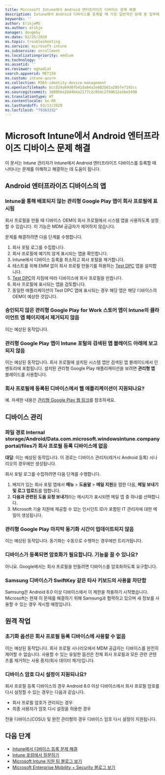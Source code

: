 ```yaml
---
title: Microsoft Intune에서 Android 엔터프라이즈 디바이스 문제 해결
description: Intune에서 Android 디바이스를 등록할 때 가장 일반적인 문제 중 일부에 대한 문제를 해결하기 위한 제안입니다.
keywords: ''
author: ErikjeMS
ms.author: erikje
manager: dougeby
ms.date: 02/25/2020
ms.topic: troubleshooting
ms.service: microsoft-intune
ms.subservice: enrollment
ms.localizationpriority: medium
ms.technology: ''
ms.assetid: ''
ms.reviewer: mghadial
search.appverid: MET150
ms.custom: intune-azure
ms.collection: M365-identity-device-management
ms.openlocfilehash: bcc524a69d0fb41da84a2e882b81a205fe7192cc
ms.sourcegitcommit: 3d895be2844bda2177c2c85dc2f09612a1be5490
ms.translationtype: HT
ms.contentlocale: ko-KR
ms.lasthandoff: 03/13/2020
ms.locfileid: "79363332"
---
```

# <a name="troubleshoot-android-enterprise-device-problems-in-microsoft-intune"></a>Microsoft Intune에서 Android 엔터프라이즈 디바이스 문제 해결

이 문서는 Intune 관리자가 Intune에서 Android 엔터프라이즈 디바이스를 등록할 때 나타나는 문제를 이해하고 해결하는 데 도움이 됩니다.

## <a name="apps-on-android-enterprise-devices"></a>Android 엔터프라이즈 디바이스의 앱

### <a name="managed-google-play-apps-that-arent-deployed-through-intune-are-displayed-in-the-work-profile"></a>Intune을 통해 배포되지 않는 관리형 Google Play 앱이 회사 프로필에 표시됨
회사 프로필을 만들 때 디바이스 OEM이 회사 프로필에서 시스템 앱을 사용하도록 설정할 수 있습니다. 이 기능은 MDM 공급자가 제어하지 않습니다.

문제를 해결하려면 다음 단계를 수행합니다.

  1. 회사 포털 로그를 수집합니다.
  2. 회사 프로필에 예기치 않게 표시되는 앱을 확인합니다.
  3. Intune에서 디바이스 등록을 취소하고 회사 포털을 제거합니다.
  4. 테스트를 위해 EMM 없이 회사 프로필 만들기를 허용하는 [Test DPC](https://play.google.com/store/apps/details?id=com.afwsamples.testdpc) 앱을 설치합니다.
  5. [Test DPC](https://play.google.com/store/apps/details?id=com.afwsamples.testdpc)의 지침에 따라 디바이스에 회사 프로필을 만듭니다.
  6. 회사 프로필에 표시되는 앱을 검토합니다. 
  7. 동일한 애플리케이션이 Test DPC 앱에 표시되는 경우 해당 앱은 해당 디바이스의 OEM이 예상한 것입니다.

### <a name="unapproved-managed-google-play-for-work-store-apps-arent-being-removed-from-the-client-apps-page-in-intune"></a>승인되지 않은 관리형 Google Play for Work 스토어 앱이 Intune의 클라이언트 앱 페이지에서 제거되지 않음
이는 예상된 동작입니다.

### <a name="managed-google-play-apps-arent-being-reported-under-the-discovered-apps-blade-in-the-intune-portal"></a>관리형 Google Play 앱이 Intune 포털의 검색된 앱 블레이드 아래에 보고되지 않음
이는 예상된 동작입니다. 회사 프로필에 설치된 시스템 앱만 검색된 앱 블레이드에서 인벤토리에 포함됩니다. 설치된 관리형 Google Play 애플리케이션을 보려면 **관리형 앱** 블레이드를 사용합니다.

### <a name="are-web-applications-supported-for-work-profile-enrolled-devices"></a>회사 프로필에 등록된 디바이스에서 웹 애플리케이션이 지원되나요?
예. 자세한 내용은 [관리형 Google Play 웹 링크](../apps/apps-add-android-for-work.md#managed-google-play-web-links)를 참조하세요.

## <a name="device-management"></a>디바이스 관리

### <a name="file-path-internal-storageandroiddatacommicrosoftwindowsintunecompanyportalfiles-missing-on-work-profile-enrolled-devices"></a>파일 경로 Internal storage/Android/Data.com.microsoft.windowsintune.companyportal/files가 회사 프로필 등록 디바이스에 없음

  **대답**: 이는 예상된 동작입니다. 이 경로는 디바이스 관리자(레거시 Android 등록) 시나리오의 경우에만 생성됩니다.

  회사 포털 로그를 수집하려면 다음 단계를 수행합니다.

  1. 배지가 있는 회사 포털 앱에서 **메뉴** > **도움말** > **메일 지원**을 탭한 다음, **메일 보내기 및 로그 업로드**를 탭합니다. 
  2. **다음과 관련된 도움 요청 보내기**라는 메시지가 표시되면 메일 앱 중 하나를 선택합니다.
  3. Microsoft 기술 지원에 제공할 수 있는 인시던트 ID가 포함된 IT 관리자에 대한 메일이 생성됩니다.

### <a name="managed-google-play-last-sync-time--hasnt-been-updated-in-days"></a>관리형 Google Play 마지막 동기화 시간이 업데이트되지 않음
이는 예상된 동작입니다. 동기화는 수동으로 수행하는 경우에만 트리거됩니다.

### <a name="encryption-is-required-when-a-device-is-enrolled-can-it-be-turned-off"></a>디바이스가 등록되면 암호화가 필요합니다. 기능을 끌 수 있나요?
아니요. Google에서는 회사 프로필을 만들려면 디바이스를 암호화하도록 요구합니다. 

### <a name="samsung-devices-are-blocking-the-use-of-third-party-keyboards-like-swiftkey"></a>Samsung 디바이스가 SwiftKey 같은 타사 키보드의 사용을 차단함
Samsung은 Android 8.0 이상 디바이스에서 이 제한을 적용하기 시작했습니다. Microsoft는 현재 이 문제를 해결하기 위해 Samsung과 협력하고 있으며 새 정보를 사용할 수 있는 경우 게시할 예정입니다.

## <a name="remote-actions"></a>원격 작업

### <a name="wipe-factory-reset-option-isnt-available-for-work-profile-enrolled-device"></a>초기화 옵션은 회사 프로필 등록 디바이스에 사용할 수 없음
이는 예상된 동작입니다. 회사 프로필 시나리오에서 MDM 공급자는 디바이스를 완전히 제어할 수 없습니다. 사용할 수 있는 유일한 옵션은 전체 회사 프로필과 모든 관련 콘텐츠를 제거하는 사용 중지(회사 데이터 제거)입니다.

### <a name="is-device-passcode-reset-supported"></a>디바이스 암호 다시 설정이 지원되나요?
회사 프로필 등록 디바이스의 경우 Android 8.0 이상 디바이스에서 회사 프로필 암호를 다시 설정할 수 있는 경우는 다음과 같습니다.
- 회사 프로필 암호가 관리되는 경우
- 최종 사용자가 암호 다시 설정을 허용한 경우

전용 디바이스(COSU) 및 완전 관리형의 경우 디바이스 암호 다시 설정이 지원됩니다.


## <a name="next-steps"></a>다음 단계

- [Intune에서 디바이스 등록 문제 해결](troubleshoot-device-enrollment-in-intune.md)
- [Intune 포럼에서 질문하기](https://social.technet.microsoft.com/Forums/%7Blang-locale%7D/home?category=microsoftintune&filter=alltypes&sort=lastpostdesc)
- [Microsoft Intune 지원 팀 블로그 보기](https://techcommunity.microsoft.com/t5/Intune-Customer-Success/bg-p/IntuneCustomerSuccess)
- [Microsoft Enterprise Mobility + Security 블로그 보기](https://techcommunity.microsoft.com/t5/Azure-Active-Directory-Identity/Announcing-the-public-preview-of-Azure-AD-group-based-license/ba-p/245210)